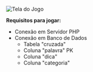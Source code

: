![Tela do Jogo](https://github.com/felipemarchi/palavras-cruzadas-php/blob/master/arquivos/snapshot.png "Tela do Jogo")

**Requisitos para jogar:**

- Conexão em Servidor PHP
- Conexão em Banco de Dados
	- Tabela "cruzada"
	- Coluna "palavra" PK
	- Coluna "dica"
	- Coluna "categoria"
